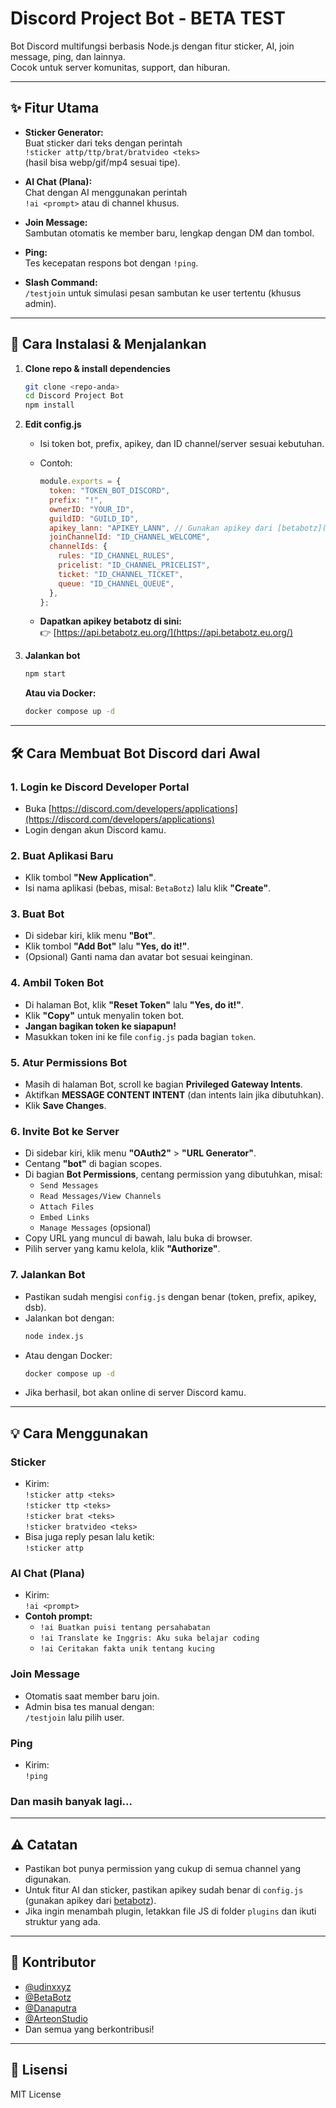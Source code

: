 # Discord Project Bot - BETA TEST

Bot Discord multifungsi berbasis Node.js dengan fitur sticker, AI, join message, ping, dan lainnya.  
Cocok untuk server komunitas, support, dan hiburan.

---

## ✨ Fitur Utama

- **Sticker Generator:**  
  Buat sticker dari teks dengan perintah  
  `!sticker attp/ttp/brat/bratvideo <teks>`  
  (hasil bisa webp/gif/mp4 sesuai tipe).

- **AI Chat (Plana):**  
  Chat dengan AI menggunakan perintah  
  `!ai <prompt>` atau di channel khusus.

- **Join Message:**  
  Sambutan otomatis ke member baru, lengkap dengan DM dan tombol.

- **Ping:**  
  Tes kecepatan respons bot dengan `!ping`.

- **Slash Command:**  
  `/testjoin` untuk simulasi pesan sambutan ke user tertentu (khusus admin).

---

## 🚀 Cara Instalasi & Menjalankan

1. **Clone repo & install dependencies**

   ```bash
   git clone <repo-anda>
   cd Discord Project Bot
   npm install
   ```

2. **Edit config.js**

   - Isi token bot, prefix, apikey, dan ID channel/server sesuai kebutuhan.
   - Contoh:

     ```js
     module.exports = {
       token: "TOKEN_BOT_DISCORD",
       prefix: "!",
       ownerID: "YOUR_ID",
       guildID: "GUILD_ID",
       apikey_lann: "APIKEY_LANN", // Gunakan apikey dari [betabotz](https://api.betabotz.eu.org/)
       joinChannelId: "ID_CHANNEL_WELCOME",
       channelIds: {
         rules: "ID_CHANNEL_RULES",
         pricelist: "ID_CHANNEL_PRICELIST",
         ticket: "ID_CHANNEL_TICKET",
         queue: "ID_CHANNEL_QUEUE",
       },
     };
     ```

   - **Dapatkan apikey betabotz di sini:**  
     👉 [https://api.betabotz.eu.org/](https://api.betabotz.eu.org/)

3. **Jalankan bot**
   ```bash
   npm start
   ```
   **Atau via Docker:**
   ```bash
   docker compose up -d
   ```
---

## 🛠️ Cara Membuat Bot Discord dari Awal

### 1. Login ke Discord Developer Portal

- Buka [https://discord.com/developers/applications](https://discord.com/developers/applications)
- Login dengan akun Discord kamu.

### 2. Buat Aplikasi Baru

- Klik tombol **"New Application"**.
- Isi nama aplikasi (bebas, misal: `BetaBotz`) lalu klik **"Create"**.

### 3. Buat Bot

- Di sidebar kiri, klik menu **"Bot"**.
- Klik tombol **"Add Bot"** lalu **"Yes, do it!"**.
- (Opsional) Ganti nama dan avatar bot sesuai keinginan.

### 4. Ambil Token Bot

- Di halaman Bot, klik **"Reset Token"** lalu **"Yes, do it!"**.
- Klik **"Copy"** untuk menyalin token bot.
- **Jangan bagikan token ke siapapun!**
- Masukkan token ini ke file `config.js` pada bagian `token`.

### 5. Atur Permissions Bot

- Masih di halaman Bot, scroll ke bagian **Privileged Gateway Intents**.
- Aktifkan **MESSAGE CONTENT INTENT** (dan intents lain jika dibutuhkan).
- Klik **Save Changes**.

### 6. Invite Bot ke Server

- Di sidebar kiri, klik menu **"OAuth2"** > **"URL Generator"**.
- Centang **"bot"** di bagian scopes.
- Di bagian **Bot Permissions**, centang permission yang dibutuhkan, misal:
  - `Send Messages`
  - `Read Messages/View Channels`
  - `Attach Files`
  - `Embed Links`
  - `Manage Messages` (opsional)
- Copy URL yang muncul di bawah, lalu buka di browser.
- Pilih server yang kamu kelola, klik **"Authorize"**.

### 7. Jalankan Bot

- Pastikan sudah mengisi `config.js` dengan benar (token, prefix, apikey, dsb).
- Jalankan bot dengan:
  ```bash
  node index.js
  ```
- Atau dengan Docker:
  ```bash
  docker compose up -d
  ```
- Jika berhasil, bot akan online di server Discord kamu.

---

## 💡 Cara Menggunakan

### Sticker

- Kirim:  
  `!sticker attp <teks>`  
  `!sticker ttp <teks>`  
  `!sticker brat <teks>`  
  `!sticker bratvideo <teks>`
- Bisa juga reply pesan lalu ketik:  
  `!sticker attp`

### AI Chat (Plana)

- Kirim:  
  `!ai <prompt>`
- **Contoh prompt:**
  - `!ai Buatkan puisi tentang persahabatan`
  - `!ai Translate ke Inggris: Aku suka belajar coding`
  - `!ai Ceritakan fakta unik tentang kucing`

### Join Message

- Otomatis saat member baru join.
- Admin bisa tes manual dengan:  
  `/testjoin` lalu pilih user.

### Ping

- Kirim:  
  `!ping`

### Dan masih banyak lagi...
---

## ⚠️ Catatan

- Pastikan bot punya permission yang cukup di semua channel yang digunakan.
- Untuk fitur AI dan sticker, pastikan apikey sudah benar di `config.js` (gunakan apikey dari [betabotz](https://api.betabotz.eu.org/)).
- Jika ingin menambah plugin, letakkan file JS di folder `plugins` dan ikuti struktur yang ada.

---

## 👥 Kontributor

- [@udinxxyz](https://github.com/udinxxyz)
- [@BetaBotz](https://github.com/ERLANRAHMAT)
- [@Danaputra](https://github.com/DanaPutra133)
- [@ArteonStudio](https://arteonstudio.site)
- Dan semua yang berkontribusi!

---

## 📄 Lisensi

MIT License
